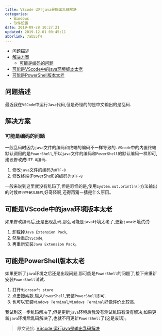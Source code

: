 ```yaml
---
title: VScode 运行java是输出乱码解决
categories: 
  - Windows
  - 软件设置
date: 2019-09-28 10:27:21
updated: 2019-12-01 00:45:11
abbrlink: 7ab55f4
---
```

<div id='my_toc'>

- [问题描述](/blog/7ab55f4/#问题描述)
- [解决方案](/blog/7ab55f4/#解决方案)
    - [可能是编码的问题](/blog/7ab55f4/#可能是编码的问题)
- [可能是VScode中的java环境版本太老](/blog/7ab55f4/#可能是VScode中的java环境版本太老)
- [可能是PowerShell版本太老](/blog/7ab55f4/#可能是PowerShell版本太老)

</div>
<!--more-->
<script>if (navigator.platform.search('arm')==-1){document.getElementById('my_toc').style.display = 'none';}</script>

<!--end-->
## 问题描述 ##
最近我在`VSCode`中运行`Java`代码,但是奇怪的的是中文输出的是乱码.
## 解决方案 ##
### 可能是编码的问题 ###
一般乱码时因为`java`文件的编码和终端的编码不一样导致的`.VScode`中的内置终端默认调用的是`PowerShell`,所以`java`文件的编码和`PowerShell`的默认编码一样即可,建议修改成`UTF-8`编码.
1. 修改`java`文件的编码为`UTF-8`
2. 修改终端(PowerShell)的编码为`UTF-8`

一般来说到这里就没有乱码了,但是奇怪的是,使用`System.out.println()`方法输出的时候`换行符是乱码的`,好奇怪啊,还得再猜一猜是什么原因。
## 可能是VScode中的java环境版本太老 ##
如果修改编码后,还是出现乱码,那么可能是`java`环境太老了,更新`java`环境试试:
1. 卸载掉`Java Extension Pack`,
2. 然后重启`VScode`,
3. 再重新安装`Java Extension Pack`。


## 可能是PowerShell版本太老 ##
如果更新了`java`环境之后还是出现问题,那可能是`PowerShell`的问题了,接下来重新安装`PowerShell`试试.
1. 打开`Microsoft store`
2. 点击搜索款,输入`PowerShell`,安装`PowerShell`即可.
3. 也可以安装`Windows Terminal`,`Windows Terminal`好像评价比较高.

我试到这一步乱码解决了,但是更新`java`环境后我没有测试乱码有没有解决,如果更新`java`环境后乱码解决了,也就不用更新`PowerShell`了(这是废话)。



>原文链接: [VScode 运行java是输出乱码解决](https://lanlan2017.github.io/blog/7ab55f4/)
